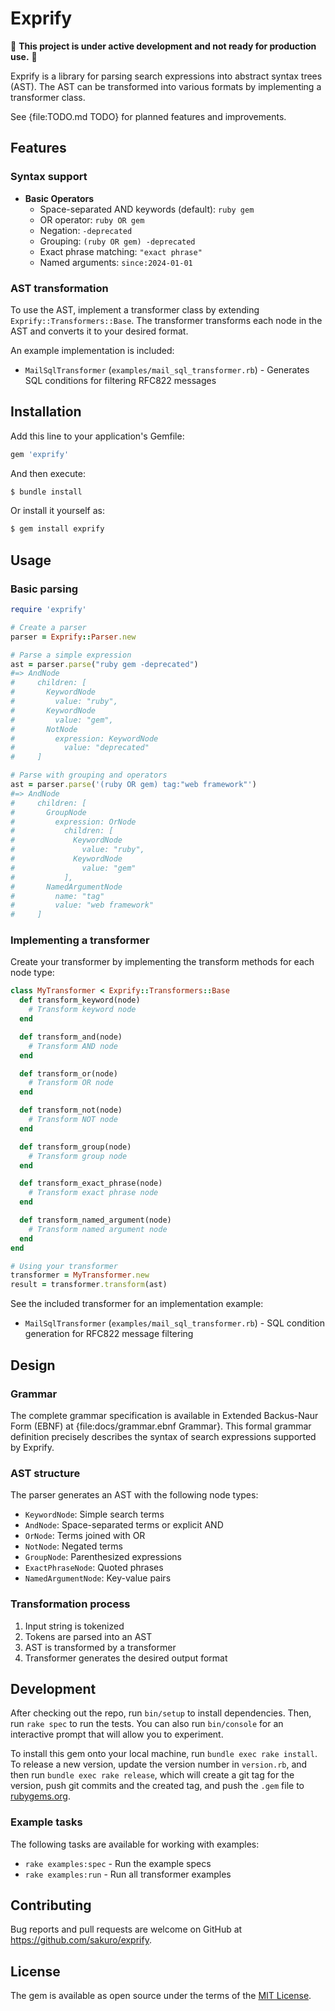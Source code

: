 # Exprify

:construction: **This project is under active development and not ready for production use.** :construction:

Exprify is a library for parsing search expressions into abstract syntax trees (AST). The AST can be transformed into various formats by implementing a transformer class.

See {file:TODO.md TODO} for planned features and improvements.

## Features

### Syntax support

- **Basic Operators**
  - Space-separated AND keywords (default): `ruby gem`
  - OR operator: `ruby OR gem`
  - Negation: `-deprecated`
  - Grouping: `(ruby OR gem) -deprecated`
  - Exact phrase matching: `"exact phrase"`
  - Named arguments: `since:2024-01-01`

### AST transformation

To use the AST, implement a transformer class by extending `Exprify::Transformers::Base`. The transformer transforms each node in the AST and converts it to your desired format.

An example implementation is included:

- `MailSqlTransformer` (`examples/mail_sql_transformer.rb`) - Generates SQL conditions for filtering RFC822 messages

## Installation

Add this line to your application's Gemfile:

```ruby
gem 'exprify'
```

And then execute:

```bash
$ bundle install
```

Or install it yourself as:

```bash
$ gem install exprify
```

## Usage

### Basic parsing

```ruby
require 'exprify'

# Create a parser
parser = Exprify::Parser.new

# Parse a simple expression
ast = parser.parse("ruby gem -deprecated")
#=> AndNode
#     children: [
#       KeywordNode
#         value: "ruby",
#       KeywordNode
#         value: "gem",
#       NotNode
#         expression: KeywordNode
#           value: "deprecated"
#     ]

# Parse with grouping and operators
ast = parser.parse('(ruby OR gem) tag:"web framework"')
#=> AndNode
#     children: [
#       GroupNode
#         expression: OrNode
#           children: [
#             KeywordNode
#               value: "ruby",
#             KeywordNode
#               value: "gem"
#           ],
#       NamedArgumentNode
#         name: "tag"
#         value: "web framework"
#     ]
```

### Implementing a transformer

Create your transformer by implementing the transform methods for each node type:

```ruby
class MyTransformer < Exprify::Transformers::Base
  def transform_keyword(node)
    # Transform keyword node
  end

  def transform_and(node)
    # Transform AND node
  end

  def transform_or(node)
    # Transform OR node
  end

  def transform_not(node)
    # Transform NOT node
  end

  def transform_group(node)
    # Transform group node
  end

  def transform_exact_phrase(node)
    # Transform exact phrase node
  end

  def transform_named_argument(node)
    # Transform named argument node
  end
end

# Using your transformer
transformer = MyTransformer.new
result = transformer.transform(ast)
```

See the included transformer for an implementation example:
- `MailSqlTransformer` (`examples/mail_sql_transformer.rb`) - SQL condition generation for RFC822 message filtering

## Design

### Grammar

The complete grammar specification is available in Extended Backus-Naur Form (EBNF) at {file:docs/grammar.ebnf Grammar}. This formal grammar definition precisely describes the syntax of search expressions supported by Exprify.

### AST structure

The parser generates an AST with the following node types:

- `KeywordNode`: Simple search terms
- `AndNode`: Space-separated terms or explicit AND
- `OrNode`: Terms joined with OR
- `NotNode`: Negated terms
- `GroupNode`: Parenthesized expressions
- `ExactPhraseNode`: Quoted phrases
- `NamedArgumentNode`: Key-value pairs

### Transformation process

1. Input string is tokenized
2. Tokens are parsed into an AST
3. AST is transformed by a transformer
4. Transformer generates the desired output format

## Development

After checking out the repo, run `bin/setup` to install dependencies. Then, run `rake spec` to run the tests. You can also run `bin/console` for an interactive prompt that will allow you to experiment.

To install this gem onto your local machine, run `bundle exec rake install`. To release a new version, update the version number in `version.rb`, and then run `bundle exec rake release`, which will create a git tag for the version, push git commits and the created tag, and push the `.gem` file to [rubygems.org](https://rubygems.org).

### Example tasks

The following tasks are available for working with examples:

- `rake examples:spec` - Run the example specs
- `rake examples:run` - Run all transformer examples

## Contributing

Bug reports and pull requests are welcome on GitHub at https://github.com/sakuro/exprify.

## License

The gem is available as open source under the terms of the [MIT License](https://opensource.org/licenses/MIT).
